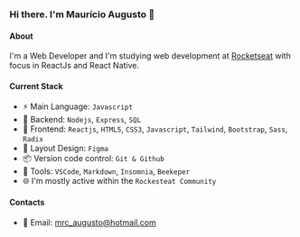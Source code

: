 ### Hi there. I'm Maurício Augusto 👋

#### About
I'm a Web Developer and I'm studying web development at [Rocketseat](https://rockesteat.com.br) with focus in ReactJs and React Native.

#### Current Stack
- :zap: Main Language: `Javascript`
- :triangular_ruler: Backend: `Nodejs`, `Express`, `SQL`
- :tada: Frontend: `Reactjs`, `HTML5`, `CSS3`, `Javascript`, `Tailwind`, `Bootstrap`, `Sass`, `Radix`
- :art: Layout Design: `Figma`
- :package: Version code control: `Git & Github`
- :wrench: Tools: `VSCode`, `Markdown`, `Insomnia`, `Beekeper`
- :globe_with_meridians: I'm mostly active within the `Rockesteat Community`

#### Contacts
- :email: Email: mrc_augusto@hotmail.com
